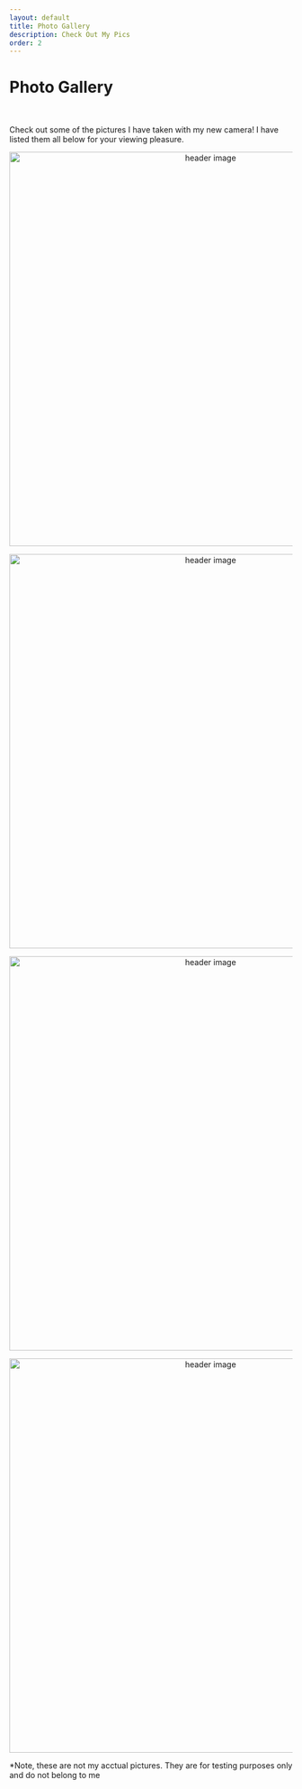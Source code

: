 ```yaml
---
layout: default
title: Photo Gallery
description: Check Out My Pics
order: 2
---
```


# Photo Gallery

<br>

Check out some of the pictures I have taken with my new camera!  I have listed them all below for your viewing pleasure.

<p align="center"><img src="https://photogrist.com/wp-content/uploads/2017/05/Kyle-Kerr.jpg" alt="header image" width="700px"></p>

<p align="center"><img src="https://images.pexels.com/photos/206359/pexels-photo-206359.jpeg?cs=srgb&dl=beautiful-calm-clouds-206359.jpg&fm=jpg" alt="header image" width="700px"></p>

<p align="center"><img src="https://i.ytimg.com/vi/4mi_0oehVIY/maxresdefault.jpg" alt="header image" width="700px"></p>

<p align="center"><img src="http://www.twitrcovers.com/wp-content/uploads/2014/04/Galaxies-Outer-Space-l.jpg" alt="header image" width="700px"></p>

*Note, these are not my acctual pictures.  They are for testing purposes only and do not belong to me
